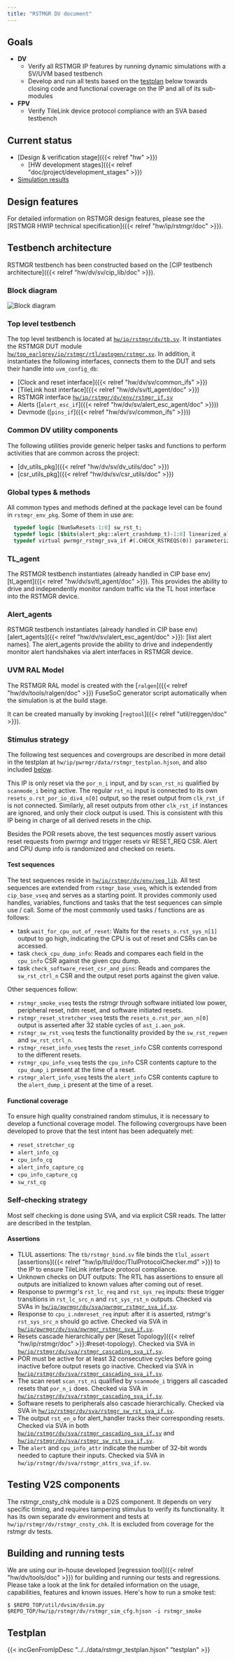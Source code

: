 ```yaml
---
title: "RSTMGR DV document"
---
```


## Goals
* **DV**
  * Verify all RSTMGR IP features by running dynamic simulations with a SV/UVM based testbench
  * Develop and run all tests based on the [testplan](#testplan) below towards closing code and functional coverage on the IP and all of its sub-modules
* **FPV**
  * Verify TileLink device protocol compliance with an SVA based testbench

## Current status
* [Design & verification stage]({{< relref "hw" >}})
  * [HW development stages]({{< relref "doc/project/development_stages" >}})
* [Simulation results](https://reports.opentitan.org/hw/ip/rstmgr/dv/latest/report.html)

## Design features
For detailed information on RSTMGR design features, please see the [RSTMGR HWIP technical specification]({{< relref "hw/ip/rstmgr/doc" >}}).

## Testbench architecture
RSTMGR testbench has been constructed based on the [CIP testbench architecture]({{< relref "hw/dv/sv/cip_lib/doc" >}}).

### Block diagram
![Block diagram](tb.svg)

### Top level testbench
The top level testbench is located at [`hw/ip/rstmgr/dv/tb.sv`](https://github.com/lowRISC/opentitan/blob/master/hw/ip/rstmgr/dv/tb.sv).
It instantiates the RSTMGR DUT module [`hw/top_earlgrey/ip/rstmgr/rtl/autogen/rstmgr.sv`](https://github.com/lowRISC/opentitan/blob/master/hw/top_earlgrey/ip/rstmgr/rtl/autogen/rstmgr.sv).
In addition, it instantiates the following interfaces, connects them to the DUT and sets their handle into `uvm_config_db`:
* [Clock and reset interface]({{< relref "hw/dv/sv/common_ifs" >}})
* [TileLink host interface]({{< relref "hw/dv/sv/tl_agent/doc" >}})
* RSTMGR interface [`hw/ip/rstmgr/dv/env/rstmgr_if.sv`](https://github.com/lowRISC/opentitan/blob/master/hw/ip/rstmgr/dv/env/rstmgr_if.sv)
* Alerts ([`alert_esc_if`]({{< relref "hw/dv/sv/alert_esc_agent/doc" >}}))
* Devmode ([`pins_if`]({{< relref "hw/dv/sv/common_ifs" >}}))

### Common DV utility components
The following utilities provide generic helper tasks and functions to perform activities that are common across the project:
* [dv_utils_pkg]({{< relref "hw/dv/sv/dv_utils/doc" >}})
* [csr_utils_pkg]({{< relref "hw/dv/sv/csr_utils/doc" >}})

### Global types & methods
All common types and methods defined at the package level can be found in
`rstmgr_env_pkg`. Some of them in use are:
```systemverilog
  typedef logic [NumSwResets-1:0] sw_rst_t;
  typedef logic [$bits(alert_pkg::alert_crashdump_t)-1:0] linearized_alert_dump_t;
  typedef virtual pwrmgr_rstmgr_sva_if #(.CHECK_RSTREQS(0)) parameterized_pwrmgr_rstmgr_sva_vif;
```
### TL_agent
The RSTMGR testbench instantiates (already handled in CIP base env) [tl_agent]({{< relref "hw/dv/sv/tl_agent/doc" >}}).
This provides the ability to drive and independently monitor random traffic via the TL host interface into the RSTMGR device.

### Alert_agents
RSTMGR testbench instantiates (already handled in CIP base env) [alert_agents]({{< relref "hw/dv/sv/alert_esc_agent/doc" >}}):
[list alert names].
The alert_agents provide the ability to drive and independently monitor alert handshakes via alert interfaces in RSTMGR device.

### UVM RAL Model
The RSTMGR RAL model is created with the [`ralgen`]({{< relref "hw/dv/tools/ralgen/doc" >}}) FuseSoC generator script automatically when the simulation is at the build stage.

It can be created manually by invoking [`regtool`]({{< relref "util/reggen/doc" >}}).

### Stimulus strategy
The following test sequences and covergroups are described in more detail in the testplan at `hw/ip/pwrmgr/data/rstmgr_testplan.hjson`, and also included [below](#testplan).

This IP is only reset via the `por_n_i` input, and by `scan_rst_ni` qualified by `scanmode_i` being active.
The regular `rst_ni` input is connected to its own `resets_o.rst_por_io_div4_n[0]` output, so the reset output from `clk_rst_if` is not connected.
Similarly, all reset outputs from other `clk_rst_if` instances are ignored, and only their clock output is used.
This is consistent with this IP being in charge of all derived resets in the chip.

Besides the POR resets above, the test sequences mostly assert various reset requests from pwrmgr and trigger resets vir RESET_REQ CSR.
Alert and CPU dump info is randomized and checked on resets.

#### Test sequences
The test sequences reside in [`hw/ip/rstmgr/dv/env/seq_lib`](https://github.com/lowRISC/opentitan/blob/master/hw/ip/rstmgr/dv/env/seq_lib).
All test sequences are extended from `rstmgr_base_vseq`, which is extended from `cip_base_vseq` and serves as a starting point.
It provides commonly used handles, variables, functions and tasks that the test sequences can simple use / call.
Some of the most commonly used tasks / functions are as follows:
* task `wait_for_cpu_out_of_reset`:
  Waits for the `resets_o.rst_sys_n[1]` output to go high, indicating the CPU is out of reset and CSRs can be accessed.
* task `check_cpu_dump_info`:
  Reads and compares each field in the `cpu_info` CSR against the given cpu dump.
* task `check_software_reset_csr_and_pins`:
  Reads and compares the `sw_rst_ctrl_n` CSR and the output reset ports against the given value.

Other sequences follow:
* `rstmgr_smoke_vseq` tests the rstmgr through software initiated low power, peripheral reset, ndm reset, and software initiated resets.
* `rstmgr_reset_stretcher_vseq` tests the `resets_o.rst_por_aon_n[0]` output is asserted after 32 stable cycles of `ast_i.aon_pok`.
* `rstmgr_sw_rst_vseq` tests the functionality provided by the `sw_rst_regwen` and `sw_rst_ctrl_n`.
* `rstmgr_reset_info_vseq` tests the `reset_info` CSR contents correspond to the different resets.
* `rstmgr_cpu_info_vseq` tests the `cpu_info` CSR contents capture to the `cpu_dump_i` present at the time of a reset.
* `rstmgr_alert_info_vseq` tests the `alert_info` CSR contents capture to the `alert_dump_i` present at the time of a reset.

#### Functional coverage
To ensure high quality constrained random stimulus, it is necessary to develop a functional coverage model.
The following covergroups have been developed to prove that the test intent has been adequately met:
* `reset_stretcher_cg`
* `alert_info_cg`
* `cpu_info_cg`
* `alert_info_capture_cg`
* `cpu_info_capture_cg`
* `sw_rst_cg`

### Self-checking strategy
Most self checking is done using SVA, and via explicit CSR reads.
The latter are described in the testplan.

#### Assertions
* TLUL assertions: The `tb/rstmgr_bind.sv` file binds the `tlul_assert` [assertions]({{< relref "hw/ip/tlul/doc/TlulProtocolChecker.md" >}}) to the IP to ensure TileLink interface protocol compliance.
* Unknown checks on DUT outputs: The RTL has assertions to ensure all outputs are initialized to known values after coming out of reset.
* Response to pwrmgr's `rst_lc_req` and `rst_sys_req` inputs: these trigger transitions in `rst_lc_src_n` and `rst_sys_rst_n` outputs.
  Checked via SVAs in [`hw/ip/pwrmgr/dv/sva/pwrmgr_rstmgr_sva_if.sv`](https://github.com/lowRISC/opentitan/blob/master/hw/ip/pwrmgr/dv/sva/pwrmgr_rstmgr_sva_if.sv).
* Response to `cpu_i.ndmreset_req` input: after it is asserted, rstmgr's `rst_sys_src_n` should go active.
  Checked via SVA in [`hw/ip/pwrmgr/dv/sva/pwrmgr_rstmgr_sva_if.sv`](https://github.com/lowRISC/opentitan/blob/master/hw/ip/pwrmgr/dv/sva/pwrmgr_rstmgr_sva_if.sv).
* Resets cascade hierarchically per [Reset Topology]({{< relref "hw/ip/rstmgr/doc" >}}:#reset-topology).
  Checked via SVA in [`hw/ip/rstmgr/dv/sva/rstmgr_cascading_sva_if.sv`](https://github.com/lowRISC/opentitan/blob/master/hw/ip/rstmgr/dv/sva/rstmgr_cascading_sva_if.sv).
* POR must be active for at least 32 consecutive cycles before going inactive before output resets go inactive.
  Checked via SVA in [`hw/ip/rstmgr/dv/sva/rstmgr_cascading_sva_if.sv`](https://github.com/lowRISC/opentitan/blob/master/hw/ip/rstmgr/dv/sva/rstmgr_cascading_sva_if.sv).
* The scan reset `scan_rst_ni` qualified by `scanmode_i` triggers all cascaded resets that `por_n_i` does.
  Checked via SVA in [`hw/ip/rstmgr/dv/sva/rstmgr_cascading_sva_if.sv`](https://github.com/lowRISC/opentitan/blob/master/hw/ip/rstmgr/dv/sva/rstmgr_cascading_sva_if.sv).
* Software resets to peripherals also cascade hierarchically.
  Checked via SVA in [`hw/ip/rstmgr/dv/sva/rstmgr_sw_rst_sva_if.sv`](https://github.com/lowRISC/opentitan/blob/master/hw/ip/rstmgr/dv/sva/rstmgr_sw_rst_sva_if.sv).
* The output `rst_en_o` for alert_handler tracks their corresponding resets.
  Checked via SVA in both [`hw/ip/rstmgr/dv/sva/rstmgr_cascading_sva_if.sv`](https://github.com/lowRISC/opentitan/blob/master/hw/ip/rstmgr/dv/sva/rstmgr_cascading_sva_if.sv) and [`hw/ip/rstmgr/dv/sva/rstmgr_sw_rst_sva_if.sv`](https://github.com/lowRISC/opentitan/blob/master/hw/ip/rstmgr/dv/sva/rstmgr_sw_rst_sva_if.sv).
* The `alert` and `cpu_info_attr` indicate the number of 32-bit words needed to capture their inputs.
  Checked via SVA in `hw/ip/rstmgr/dv/sva/rstmgr_attrs_sva_if.sv`.

## Testing V2S components
The rstmgr_cnsty_chk module is a D2S component.
It depends on very specific timing, and requires tampering stimulus to verify its functionality.
It has its own separate dv environment and tests at `hw/ip/rstmgr/dv/rstmgr_cnsty_chk`.
It is excluded from coverage for the rstmgr dv tests.

## Building and running tests
We are using our in-house developed [regression tool]({{< relref "hw/dv/tools/doc" >}}) for building and running our tests and regressions.
Please take a look at the link for detailed information on the usage, capabilities, features and known issues.
Here's how to run a smoke test:
```console
$ $REPO_TOP/util/dvsim/dvsim.py $REPO_TOP/hw/ip/rstmgr/dv/rstmgr_sim_cfg.hjson -i rstmgr_smoke
```

## Testplan
{{< incGenFromIpDesc "../../data/rstmgr_testplan.hjson" "testplan" >}}
